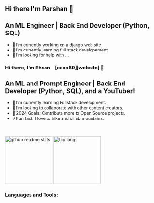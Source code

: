 ## Hi there I'm Parshan 👋

## An ML Engineer | Back End Developer (Python, SQL)

- 🔭 I’m currently working on a django web site
- 🌱 I’m currently learning full stack developement
- 🤔 I’m looking for help with ...

### Hi there, I'm Ehsan - [eaca89][website] 👋 

## An ML and Prompt Engineer | Back End Developer (Python, SQL), and a YouTuber!

- 🌱 I’m currently learning Fullstack development.
- 👯 I’m looking to collaborate with other content creators.
- 🥅 2024 Goals: Contribute more to Open Source projects.
- ⚡ Fun fact: I love to hike and climb mountains.

<br />
<p align="left"><a href="https://github.com/eaca89?tab=repositories"><img src="https://github-readme-stats.vercel.app/api?username=eaca89&theme=vue&count_private=true&show_icons=true&hide=issues" alt="github readme stats" height="156"/></a>
<a href="https://github.com/parshanm?tab=repositories"><img src="https://github-readme-stats.anuraghazra1.vercel.app/api/top-langs/?username=eaca89&theme=vue&layout=compact" alt="top langs" height="156"/></a></p>

### Languages and Tools:
